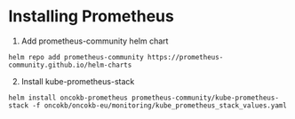 # Installing Prometheus

1. Add prometheus-community helm chart
```
helm repo add prometheus-community https://prometheus-community.github.io/helm-charts
```

2. Install kube-prometheus-stack
```
helm install oncokb-prometheus prometheus-community/kube-prometheus-stack -f oncokb/oncokb-eu/monitoring/kube_prometheus_stack_values.yaml
```
